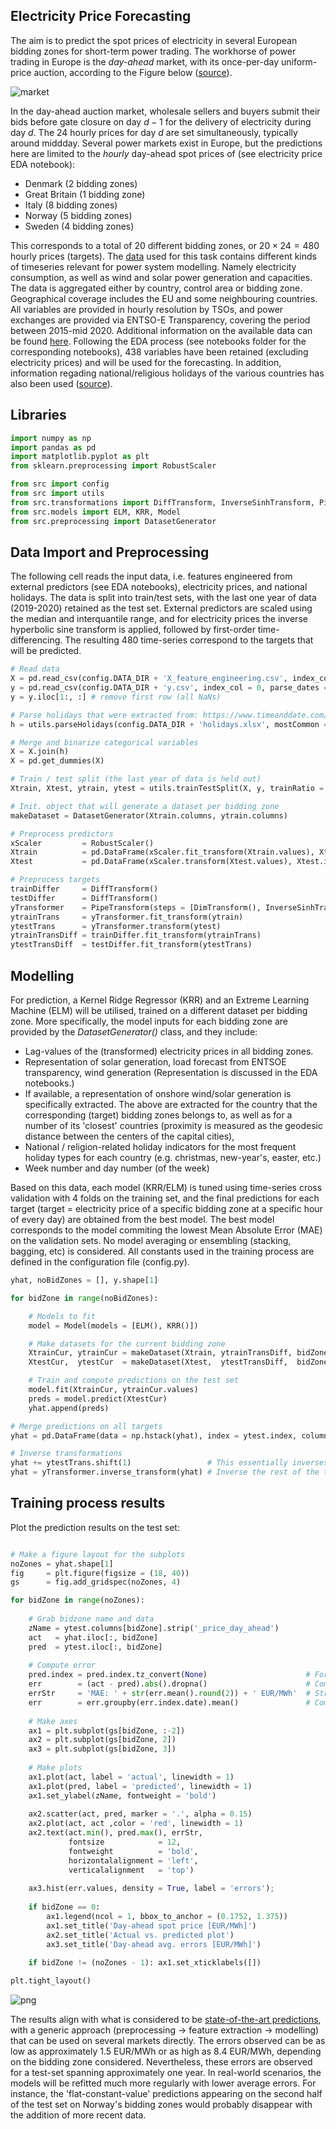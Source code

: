 ## Electricity Price Forecasting

The aim is to predict the spot prices of electricity in several European bidding zones for short-term power trading.
The workhorse of power trading in Europe is the *day-ahead* market, with its once-per-day uniform-price auction, according to the Figure below ([source](https://doi.org/10.1016/j.apenergy.2021.116983)).

![market](./imm/market.PNG)

In the day-ahead auction market, wholesale sellers and buyers submit their bids before gate closure on day $d-1$ for the delivery of electricity during day $d$. The 24 hourly prices for day $d$ are set simultaneously, typically around middday.
Several power markets exist in Europe, but the predictions here are limited to the *hourly* day-ahead spot prices of (see electricity price EDA notebook):
* Denmark (2 bidding zones)
* Great Britain (1 bidding zone)
* Italy (8 bidding zones)
* Norway (5 bidding zones)
* Sweden (4 bidding zones)

This corresponds to a total of 20 different bidding zones, or $20 \times 24 = 480$ hourly prices (targets).
The [data](https://doi.org/10.25832/time_series/2020-10-06) used for this task contains different kinds of timeseries relevant for power system modelling. Namely electricity consumption, as well as wind and solar power generation and capacities. The data is aggregated either by country, control area or bidding zone. 
Geographical coverage includes the EU and some neighbouring countries. 
All variables are provided in hourly resolution by TSOs, and power exchanges are provided via ENTSO-E Transparency, covering the period between 2015-mid 2020. 
Additional information on the available data can be found [here](https://doi.org/10.25832/time_series/2020-10-06).
Following the EDA process (see notebooks folder for the corresponding notebooks), 438 variables have been retained (excluding electricity prices) and will be used for the forecasting.
In addition, information regading national/religious holidays of the various countries has also been used ([source](https://www.timeanddate.com/)).

## Libraries


```python
import numpy as np
import pandas as pd
import matplotlib.pyplot as plt
from sklearn.preprocessing import RobustScaler

from src import config
from src import utils
from src.transformations import DiffTransform, InverseSinhTransform, PipeTransform, DimTransform
from src.models import ELM, KRR, Model
from src.preprocessing import DatasetGenerator
```

## Data Import and Preprocessing

The following cell reads the input data, i.e. features engineered from external predictors (see EDA notebooks), electricity prices, and national holidays. The data is split into train/test sets, with the last one year of data (2019-2020) retained as the test set.
External predictors are scaled using the median and interquantile range, and for electricity prices the inverse hyperbolic sine transform is applied, followed by first-order time-differencing. The resulting 480 time-series correspond to the targets that will be predicted. 



```python
# Read data
X = pd.read_csv(config.DATA_DIR + 'X_feature_engineering.csv', index_col = 0, parse_dates = True)
y = pd.read_csv(config.DATA_DIR + 'y.csv', index_col = 0, parse_dates = True)
y = y.iloc[1:, :] # remove first row (all NaNs)

# Parse holidays that were extracted from: https://www.timeanddate.com/ (accessed August 2022)
h = utils.parseHolidays(config.DATA_DIR + 'holidays.xlsx', mostCommon = 4)

# Merge and binarize categorical variables
X = X.join(h)
X = pd.get_dummies(X)

# Train / test split (the last year of data is held out)
Xtrain, Xtest, ytrain, ytest = utils.trainTestSplit(X, y, trainRatio = 4 / 5)

# Init. object that will generate a dataset per bidding zone
makeDataset = DatasetGenerator(Xtrain.columns, ytrain.columns)

# Preprocess predictors
xScaler         = RobustScaler()
Xtrain          = pd.DataFrame(xScaler.fit_transform(Xtrain.values), Xtrain.index, Xtrain.columns)
Xtest           = pd.DataFrame(xScaler.transform(Xtest.values), Xtest.index, Xtest.columns)

# Preprocess targets
trainDiffer     = DiffTransform()
testDiffer      = DiffTransform()
yTransformer    = PipeTransform(steps = [DimTransform(), InverseSinhTransform()])
ytrainTrans     = yTransformer.fit_transform(ytrain)
ytestTrans      = yTransformer.transform(ytest)
ytrainTransDiff = trainDiffer.fit_transform(ytrainTrans)
ytestTransDiff  = testDiffer.fit_transform(ytestTrans)
```

## Modelling

For prediction, a Kernel Ridge Regressor (KRR) and an Extreme Learning Machine (ELM) will be utilised, trained on a different dataset per bidding zone. 
More specifically, the model inputs for each bidding zone are provided by the *DatasetGenerator()* class, and they include:
* Lag-values of the (transformed) electricity prices in all bidding zones.
* Representation of solar generation, load forecast from ENTSOE transparency, wind generation (Representation is discussed in the EDA notebooks.)
* If available, a representation of onshore wind/solar generation is specifically extracted. The above are extracted for the country that the corresponding (target) bidding zones belongs to, as well as for a number of its 'closest' countries (proximity is measured as the geodesic distance between the centers of the capital cities),
* National / religion-related holiday indicators for the most frequent holiday types for each country (e.g. christmas, new-year's, easter, etc.)
* Week number and day number (of the week)

Based on this data, each model (KRR/ELM) is tuned using time-series cross validation with 4 folds on the training set, and the final predictions for each target (target = electricity price of a specific bidding zone at a specific hour of every day) are obtained from the best model. 
The best model corresponds to the model commiting the lowest Mean Absolute Error (MAE) on the validation sets.
No model averaging or ensembling (stacking, bagging, etc) is considered. 
All constants used in the training process are defined in the configuration file (config.py).


```python
yhat, noBidZones = [], y.shape[1]

for bidZone in range(noBidZones):

    # Models to fit
    model = Model(models = [ELM(), KRR()])

    # Make datasets for the current bidding zone
    XtrainCur, ytrainCur = makeDataset(Xtrain, ytrainTransDiff, bidZone)
    XtestCur,  ytestCur  = makeDataset(Xtest,  ytestTransDiff,  bidZone)

    # Train and compute predictions on the test set
    model.fit(XtrainCur, ytrainCur.values)
    preds = model.predict(XtestCur)
    yhat.append(preds)

# Merge predictions on all targets
yhat = pd.DataFrame(data = np.hstack(yhat), index = ytest.index, columns = ytest.columns)

# Inverse transformations
yhat += ytestTrans.shift(1)                 # This essentially inverses the diff() operation
yhat = yTransformer.inverse_transform(yhat) # Inverse the rest of the transformations (inverseSinh and dimAlign)
```

## Training process results

Plot the prediction results on the test set:


```python

# Make a figure layout for the subplots
noZones = yhat.shape[1]
fig     = plt.figure(figsize = (18, 40))
gs      = fig.add_gridspec(noZones, 4)

for bidZone in range(noZones):
    
    # Grab bidzone name and data
    zName = ytest.columns[bidZone].strip('_price_day_ahead')
    act   = yhat.iloc[:, bidZone]
    pred  = ytest.iloc[:, bidZone]
    
    # Compute error
    pred.index = pred.index.tz_convert(None)                      # Forget about time-zone (next line crashes otherwise)
    err        = (act - pred).abs().dropna()                      # Compute absolute error
    errStr     = 'MAE: ' + str(err.mean().round(2)) + ' EUR/MWh'  # String for plot
    err        = err.groupby(err.index.date).mean()               # Compute daily mean absolute error
    
    # Make axes
    ax1 = plt.subplot(gs[bidZone, :-2])
    ax2 = plt.subplot(gs[bidZone, 2])
    ax3 = plt.subplot(gs[bidZone, 3])
    
    # Make plots
    ax1.plot(act, label = 'actual', linewidth = 1)
    ax1.plot(pred, label = 'predicted', linewidth = 1)
    ax1.set_ylabel(zName, fontweight = 'bold')
    
    ax2.scatter(act, pred, marker = '.', alpha = 0.15)
    ax2.plot(act, act ,color = 'red', linewidth = 1)
    ax2.text(act.min(), pred.max(), errStr, 
             fontsize            = 12, 
             fontweight          = 'bold',
             horizontalalignment = 'left',
             verticalalignment   = 'top')
       
    ax3.hist(err.values, density = True, label = 'errors');
    
    if bidZone == 0:
        ax1.legend(ncol = 1, bbox_to_anchor = (0.1752, 1.375))
        ax1.set_title('Day-ahead spot price [EUR/MWh]')
        ax2.set_title('Actual vs. predicted plot')
        ax3.set_title('Day-ahead avg. errors [EUR/MWh]')
        
    if bidZone != (noZones - 1): ax1.set_xticklabels([])

plt.tight_layout()
```


    
![png](./imm/output_7_0.png)
    


The results align with what is considered to be  [state-of-the-art predictions](https://doi.org/10.1016/j.apenergy.2021.116983), with a generic approach (preprocessing -> feature extraction -> modelling) that can be used on several markets directly. The errors observed can be as low as approximately 1.5 EUR/MWh or as high as 8.4 EUR/MWh, depending on the bidding zone considered.
Nevertheless, these errors are observed for a test-set spanning approximately one year.
In real-world scenarios, the models will be refitted much more regularly with lower average errors.
For instance, the 'flat-constant-value' predictions appearing on the second half of the test set on Norway's bidding zones would probably disappear with the addition of more recent data.

